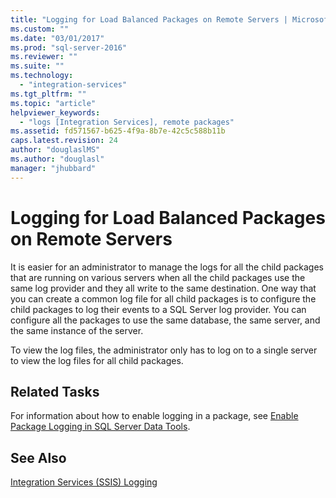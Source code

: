 ```yaml
---
title: "Logging for Load Balanced Packages on Remote Servers | Microsoft Docs"
ms.custom: ""
ms.date: "03/01/2017"
ms.prod: "sql-server-2016"
ms.reviewer: ""
ms.suite: ""
ms.technology: 
  - "integration-services"
ms.tgt_pltfrm: ""
ms.topic: "article"
helpviewer_keywords: 
  - "logs [Integration Services], remote packages"
ms.assetid: fd571567-b625-4f9a-8b7e-42c5c588b11b
caps.latest.revision: 24
author: "douglaslMS"
ms.author: "douglasl"
manager: "jhubbard"
---
```

# Logging for Load Balanced Packages on Remote Servers
  It is easier for an administrator to manage the logs for all the child packages that are running on various servers when all the child packages use the same log provider and they all write to the same destination. One way that you can create a common log file for all child packages is to configure the child packages to log their events to a SQL Server log provider. You can configure all the packages to use the same database, the same server, and the same instance of the server.  
  
 To view the log files, the administrator only has to log on to a single server to view the log files for all child packages.  
  
## Related Tasks  
 For information about how to enable logging in a package, see [Enable Package Logging in SQL Server Data Tools](../../integration-services/performance/enable-package-logging-in-sql-server-data-tools.md).  
  
## See Also  
 [Integration Services &#40;SSIS&#41; Logging](../../integration-services/performance/integration-services-ssis-logging.md)  
  
  